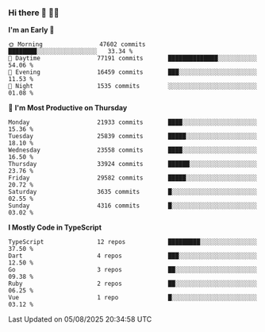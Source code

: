 ### Hi there 👋 🧑‍💻



<!--START_SECTION:waka-->
**I'm an Early 🐤** 

```text
🌞 Morning                47602 commits       ████████░░░░░░░░░░░░░░░░░   33.34 % 
🌆 Daytime                77191 commits       ██████████████░░░░░░░░░░░   54.06 % 
🌃 Evening                16459 commits       ███░░░░░░░░░░░░░░░░░░░░░░   11.53 % 
🌙 Night                  1535 commits        ░░░░░░░░░░░░░░░░░░░░░░░░░   01.08 % 
```
📅 **I'm Most Productive on Thursday** 

```text
Monday                   21933 commits       ████░░░░░░░░░░░░░░░░░░░░░   15.36 % 
Tuesday                  25839 commits       █████░░░░░░░░░░░░░░░░░░░░   18.10 % 
Wednesday                23558 commits       ████░░░░░░░░░░░░░░░░░░░░░   16.50 % 
Thursday                 33924 commits       ██████░░░░░░░░░░░░░░░░░░░   23.76 % 
Friday                   29582 commits       █████░░░░░░░░░░░░░░░░░░░░   20.72 % 
Saturday                 3635 commits        █░░░░░░░░░░░░░░░░░░░░░░░░   02.55 % 
Sunday                   4316 commits        █░░░░░░░░░░░░░░░░░░░░░░░░   03.02 % 
```


**I Mostly Code in TypeScript** 

```text
TypeScript               12 repos            █████████░░░░░░░░░░░░░░░░   37.50 % 
Dart                     4 repos             ███░░░░░░░░░░░░░░░░░░░░░░   12.50 % 
Go                       3 repos             ██░░░░░░░░░░░░░░░░░░░░░░░   09.38 % 
Ruby                     2 repos             ██░░░░░░░░░░░░░░░░░░░░░░░   06.25 % 
Vue                      1 repo              █░░░░░░░░░░░░░░░░░░░░░░░░   03.12 % 
```




 Last Updated on 05/08/2025 20:34:58 UTC
<!--END_SECTION:waka-->



